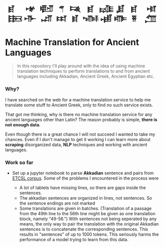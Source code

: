 ![img](https://github.com/cemreefe/ancient-machine-translation/blob/master/media/cuneiform.gif?raw=true)

# Machine Translation for Ancient Languages
> In this repository I'll play around with the idea of using machine translation techniques to perform translations to and from ancient languages including Akkadian, Ancient Greek, Ancient Egyptian etc.

### Why?
I have searched on the web for a machine translation service to help me translate some stuff to Ancient Greek, only to find no such service exists.

That got me thinking, why is there no machine translation service for any ancient languages other than Latin? The reason probably is simple, **there is not enough data**.

Even though there is a great chance I will not succeed I wanted to take my chances. Even if I don't manage to get it working I can learn more about **scraping** disorganized data, **NLP** techniques and working with ancient languages.

### Work so far

- Set up a jupyter notebook to parse **Akkadian** sentence and pairs from [ETCSL corpus](http://etcsl.orinst.ox.ac.uk/cgi-bin/etcsl.cgi?text=all#). 
Some of the problems I encountered in the process were

    - A lot of tablets have missing lines, so there are gaps inside the sentences.
    - The akkadian sentences are organized in lines, not sentences. So the sentence endings are not marked 
    - Some translations are given in batches. (Translation of a passage from the 49th line to the 56th line might be given as one translation block, namely "49-56.") With sentences not being seperated by any means, the only way to pair the translation with the original Akkadian sentences is to concatenate the corresponding sentences. This results in "sentences" of up to 1000 tokens. This seriously harms the performance of a model trying to learn from this data.